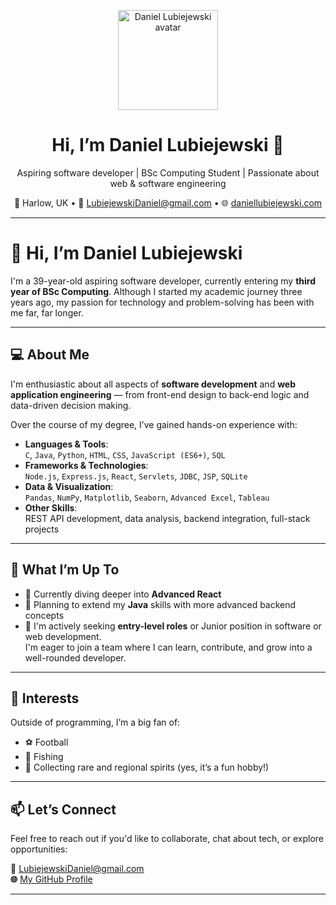 <p align="center">
  <img src="[https://avatars.githubusercontent.com/u/109513325?v=4](https://github.com/lubiejewskidaniel/lubiejewskidaniel/blob/main/meSmaller.png)" width="160" alt="Daniel Lubiejewski avatar"/>
</p>

<h1 align="center">Hi, I’m Daniel Lubiejewski 👋</h1>

<p align="center">
  Aspiring software developer | BSc Computing Student | Passionate about web & software engineering  
</p>

<p align="center">
  📍 Harlow, UK • 📧 <a href="mailto:LubiejewskiDaniel@gmail.com">LubiejewskiDaniel@gmail.com</a> • 🌐 <a href="https://www.daniellubiejewski.com">daniellubiejewski.com</a>
</p>

---

# 👋 Hi, I’m Daniel Lubiejewski

I'm a 39-year-old aspiring software developer, currently entering my **third year of BSc Computing**. Although I started my academic journey three years ago, my passion for technology and problem-solving has been with me far, far longer.

---

## 💻 About Me

I'm enthusiastic about all aspects of **software development** and **web application engineering** — from front-end design to back-end logic and data-driven decision making.

Over the course of my degree, I’ve gained hands-on experience with:

- **Languages & Tools**:  
  `C`, `Java`, `Python`, `HTML`, `CSS`, `JavaScript (ES6+)`, `SQL`
- **Frameworks & Technologies**:  
  `Node.js`, `Express.js`, `React`, `Servlets`, `JDBC`, `JSP`, `SQLite`
- **Data & Visualization**:  
  `Pandas`, `NumPy`, `Matplotlib`, `Seaborn`, `Advanced Excel`, `Tableau`
- **Other Skills**:  
  REST API development, data analysis, backend integration, full-stack projects

---

## 🚀 What I’m Up To

- 🌱 Currently diving deeper into **Advanced React**
- 📘 Planning to extend my **Java** skills with more advanced backend concepts
- 💼 I'm actively seeking **entry-level roles** or Junior position in software or web development.  
I'm eager to join a team where I can learn, contribute, and grow into a well-rounded developer.

---

## 🎯 Interests

Outside of programming, I’m a big fan of:
- ⚽ Football
- 🎣 Fishing
- 🥃 Collecting rare and regional spirits (yes, it’s a fun hobby!)

---

## 📫 Let’s Connect

Feel free to reach out if you'd like to collaborate, chat about tech, or explore opportunities:

**📧** LubiejewskiDaniel@gmail.com  
**🌐** [My GitHub Profile](https://github.com/lubiejewskidaniel)

---


